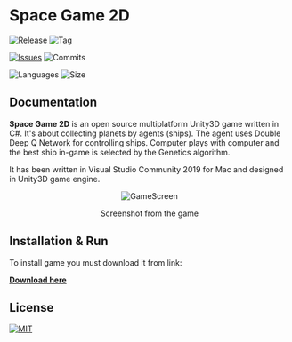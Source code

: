 # Space Game 2D

[![Release](https://img.shields.io/github/release/markub3327/Space-Game-2D)](https://github.com/markub3327/Space-Game-2D/releases)
![Tag](https://img.shields.io/github/v/tag/markub3327/Space-Game-2D)

[![Issues](https://img.shields.io/github/issues/markub3327/Space-Game-2D)](https://github.com/markub3327/Space-Game-2D/issues)
![Commits](https://img.shields.io/github/commit-activity/w/markub3327/Space-Game-2D)

![Languages](https://img.shields.io/github/languages/count/markub3327/Space-Game-2D)
![Size](https://img.shields.io/github/repo-size/markub3327/Space-Game-2D)

## Documentation

  **Space Game 2D** is an open source multiplatform Unity3D game written in C#. It's about collecting planets by agents (ships). The agent uses Double Deep Q Network for controlling ships. Computer plays with computer and the best ship in-game is selected by the Genetics algorithm.
  
It has been written in Visual Studio Community 2019 for Mac and designed in Unity3D game engine.

<p align="center">
  <img src="ship-game-2d.gif" alt="GameScreen">
</p>
<p align="center">Screenshot from the game</p>


## Installation & Run

To install game you must download it from link:

**[Download here](https://github.com/markub3327/Space-Game-2D/releases)**

## License

[![MIT](https://img.shields.io/github/license/markub3327/Space-Game-2D)](LICENSE)
